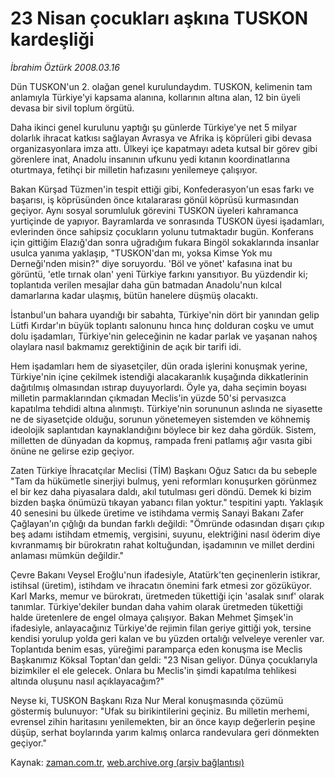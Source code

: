 # 23 Nisan çocukları aşkına TUSKON kardeşliği

*İbrahim Öztürk 2008.03.16*

<tr><td class="metin" colspan="2" style="padding-top: 20px; padding-left: 5px; padding-right: 10px;">Dün TUSKON'un 2. olağan genel kurulundaydım. TUSKON, kelimenin tam anlamıyla Türkiye'yi kapsama alanına, kollarının altına alan, 12 bin üyeli devasa bir sivil toplum örgütü.</td></tr><tr><td class="metin" colspan="2" style="padding-top: 20px; padding-left: 5px; padding-right: 10px;"><p>Daha ikinci genel kurulunu yaptığı şu günlerde Türkiye'ye net 5 milyar dolarlık ihracat katkısı sağlayan Avrasya ve Afrika iş köprüleri gibi devasa organizasyonlara imza attı. Ülkeyi içe kapatmayı adeta kutsal bir görev gibi görenlere inat, Anadolu insanının ufkunu yedi kıtanın koordinatlarına oturtmaya, fetihçi bir milletin hafızasını yenilemeye çalışıyor. 
<p>Bakan Kürşad Tüzmen'in tespit ettiği gibi, Konfederasyon'un esas farkı ve başarısı, iş köprüsünden önce kıtalararası gönül köprüsü kurmasından geçiyor. Aynı sosyal sorumluluk görevini TUSKON üyeleri kahramanca yurtiçinde de yapıyor. Bayramlarda ve sonrasında TUSKON üyesi işadamları, evlerinden önce sahipsiz çocukların yolunu tutmaktadır bugün. Konferans için gittiğim Elazığ'dan sonra uğradığım fukara Bingöl sokaklarında insanlar usulca yanıma yaklaşıp, "TUSKON'dan mı, yoksa Kimse Yok mu Derneği'nden misin?" diye soruyordu. 'Böl ve yönet' kafasına inat bu görüntü, 'etle tırnak olan' yeni Türkiye farkını yansıtıyor. Bu yüzdendir ki; toplantıda verilen mesajlar daha gün batmadan Anadolu'nun kılcal damarlarına kadar ulaşmış, bütün hanelere düşmüş olacaktı. 
<p>İstanbul'un bahara uyandığı bir sabahta, Türkiye'nin dört bir yanından gelip Lütfi Kırdar'ın büyük toplantı salonunu hınca hınç dolduran coşku ve umut dolu işadamları, Türkiye'nin geleceğinin ne kadar parlak ve yaşanan nahoş olaylara nasıl bakmamız gerektiğinin de açık bir tarifi idi. 
<p>Hem işadamları hem de siyasetçiler, dün orada işlerini konuşmak yerine, Türkiye'nin içine çekilmek istendiği alacakaranlık kuşağında dikkatlerinin dağıtılmış olmasından ıstırap duyuyorlardı. Öyle ya, daha seçimin boyası milletin parmaklarından çıkmadan Meclis'in yüzde 50'si pervasızca kapatılma tehdidi altına alınmıştı. Türkiye'nin sorununun aslında ne siyasette ne de siyasetçide olduğu, sorunun yönetemeyen sistemden ve köhnemiş ideolojik saplantıdan kaynaklandığını böylece bir kez daha gördük. Sistem, milletten de dünyadan da kopmuş, rampada freni patlamış ağır vasıta gibi önüne ne gelirse ezip geçiyor. 
<p>Zaten Türkiye İhracatçılar Meclisi (TİM) Başkanı Oğuz Satıcı da bu sebeple "Tam da hükümetle sinerjiyi bulmuş, yeni reformları konuşurken görünmez el bir kez daha piyasalara daldı, akıl tutulması geri döndü. Demek ki bizim bizden başka önümüzü tıkayan yabancı filan yoktur." tespitini yaptı. Yaklaşık 40 senesini bu ülkede üretime ve istihdama vermiş Sanayi Bakanı Zafer Çağlayan'ın çığlığı da bundan farklı değildi: "Ömründe odasından dışarı çıkıp beş adamı istihdam etmemiş, vergisini, suyunu, elektriğini nasıl öderim diye kıvranmamış bir bürokratın rahat koltuğundan, işadamının ve millet derdini anlaması mümkün değildir." 
<p>Çevre Bakanı Veysel Eroğlu'nun ifadesiyle, Atatürk'ten geçinenlerin istikrar, istihsal (üretim), istihdam ve ihracatın önemini fark etmesi zor gözüküyor. Karl Marks, memur ve bürokratı, üretmeden tükettiği için 'asalak sınıf' olarak tanımlar. Türkiye'dekiler bundan daha vahim olarak üretmeden tükettiği halde üretenlere de engel olmaya çalışıyor. Bakan Mehmet Şimşek'in ifadesiyle, anlayacağınız Türkiye'de rejimin filan geriye gittiği yok, tersine kendisi yorulup yolda geri kalan ve bu yüzden ortalığı velveleye verenler var. Toplantıda benim esas, yüreğimi paramparça eden konuşma ise Meclis Başkanımız Köksal Toptan'dan geldi: "23 Nisan geliyor. Dünya çocuklarıyla bizimkiler el ele gelecek. Onlara bu Meclis'in şimdi kapatılma tehlikesi altında oluşunu nasıl açıklayacağım?" 
<p>Neyse ki, TUSKON Başkanı Rıza Nur Meral konuşmasında çözümü göstermiş bulunuyor: "Ufak su birikintilerini geçiniz. Bu milletin merhemi, evrensel zihin haritasını yenilemekten, bir an önce kayıp değerlerin peşine düşüp, serhat boylarında yarım kalmış onlarca randevulara geri dönmekten geçiyor." <br/></p></p></p></p></p></p></p></td></tr>

Kaynak: [zaman.com.tr](http://zaman.com.tr/yazar.do?yazino=665153), [web.archive.org (arşiv bağlantısı)](http://web.archive.org/web/20080424083419/http://www.zaman.com.tr:80/yazar.do?yazino=665153)
